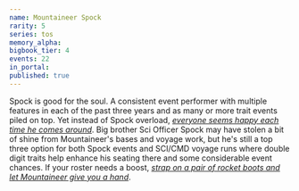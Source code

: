 ```yaml
---
name: Mountaineer Spock
rarity: 5
series: tos
memory_alpha:
bigbook_tier: 4
events: 22
in_portal:
published: true
---
```


Spock is good for the soul. A consistent event performer with multiple features in each of the past three years and as many or more trait events piled on top. Yet instead of Spock overload, [_everyone seems happy each time he comes around_](https://www.youtube.com/watch?v=NkVQnZ3xndI). Big brother Sci Officer Spock may have stolen a bit of shine from Mountaineer's bases and voyage work, but he's still a top three option for both Spock events and SCI/CMD voyage runs where double digit traits help enhance his seating there and some considerable event chances. If your roster needs a boost, [_strap on a pair of rocket boots and let Mountaineer give you a hand_](https://www.youtube.com/watch?v=_PRxN-KNqLs&t=247).
